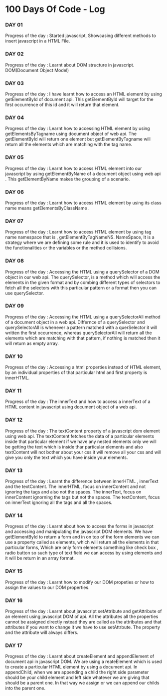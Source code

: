 # 100 Days Of Code - Log

### DAY 01
Progress of the day : Started javascript, Showcasing different methods to insert javascript in a HTML File. 

### DAY 02
Progress of the day : Learnt about DOM structure in javascript. DOM(Document Object Model)

### DAY 03
Progress of the day : I have learnt how to access an HTML element by using getElementById of document api. This getElementById will target for the first occurrence of this id and it will return that element.

### DAY 04
Progress of the day : Learnt how to accessing HTML element by using getElementsByTagname using document object of web api. The getElementById will return one element but getElementByTagname will return all the elements which are matching with the tag name.

### DAY 05
Progress of the day : Learnt how to access HTML element into our javascript by using getElementByName of a document object using web api . This getElementByName makes the grouping of a scenario.

### DAY 06
Progress of the day : Learnt how to access HTML element by using its class name means getElementsByClassName .

### DAY 07
Progress of the day : Learnt how to access HTML element by using tag name namespace that is , getElementByTagNameNS. NameSpace, It is a strategy where we are defining some rule and it is used to identify to avoid the functionalities or the variables or the method collisions.

### DAY 08
Progress of the day : Accessing the HTML using a querySelector of a DOM object in our web api. The querySelector, is a method which will access the elements in the given format and by combing different types of selectors to fetch all the selectors with this particular pattern or a format then you can use querySelector.

### DAY 09
Progress of the day : Accessing the HTML using a querySelectorAll method of a document object in a web api. Differnce of a querySelector and querySelectorAll is whenever a pattern matched with a querSelector it will written the first occurrence, whereas querySelectorAll will return all the elements which are matching with that pattern, if nothing is matched then it will return as empty array. 

### DAY 10
Progress of the day : Accessing a html properties instead of HTML element, by an individual properties of that particular html and first property is innerHTML.

### DAY 11
Progress of the day : The innerText and how to access a innerText of a HTML content in javascript using document object of a web api.

### DAY 12
Progress of the day : The textContent property of a javascript dom element using web api. The textContent fetches the data of a particular elements inside that particular element if we have any nested elements only we will be getting the text which is inside thar particular elements and also textContent will not bother about your css it will remove all your css and will give you only the text which you have inside your elements.

### DAY 13
Progress of the day : Learnt the difference between innerHTML , innerText and the textContent. The innerHTML, focus on innerContent and not ignoring the tags and also not the spaces. The innerText, focus on innerContent ignorning the tags but not the spaces. The textContent, focus on innerText ignoring all the tags and all the spaces.

### DAY 14
Progress of the day : Learnt about how to access the forms in javascript and accessing and manipulating the javascript DOM elements. We have getElementById to return a form and in on top of the form elements we can use a property called as elements, which will return all the elements in that particular forms, Which are only form elements something like check box , radio button so such type of text field we can access by using elements and it will be return in an array format.

### DAY 15
Progress of the day : Learnt how to modify our DOM propeties or how to assign the values to our DOM properties.

### DAY 16
Progress of the day : Learnt about javascript setAttribute and getAttribute of an element using javascript DOM of api. All the attributes all the properties cannot be assigned directly nstead they are called as the attributes and that attributes if you want to change it we have to use setAttrbute. The property and the attribute will always differs.

### DAY 17
Progress of the day : Learnt about createElement and appendElement of document api in javascript DOM. We are using a reateElement which is used to create a particular HTML element by using a document api. In appendChild, when we are appending a child the right side parameter should be your child element and left side whatever we are giving that should be a parent one. In that way we assign or we can append our childs into the parent one.
